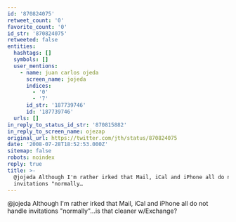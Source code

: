 ```yaml
---
id: '870824075'
retweet_count: '0'
favorite_count: '0'
id_str: '870824075'
retweeted: false
entities:
  hashtags: []
  symbols: []
  user_mentions:
    - name: juan carlos ojeda
      screen_name: jojeda
      indices:
        - '0'
        - '7'
      id_str: '187739746'
      id: '187739746'
  urls: []
in_reply_to_status_id_str: '870815882'
in_reply_to_screen_name: ojezap
original_url: https://twitter.com/jth/status/870824075
date: '2008-07-28T18:52:53.000Z'
sitemap: false
robots: noindex
reply: true
title: >-
  @jojeda Although I'm rather irked that Mail, iCal and iPhone all do not handle
  invitations "normally…
---
```


@jojeda Although I'm rather irked that Mail, iCal and iPhone all do not handle invitations "normally"...is that cleaner w/Exchange?